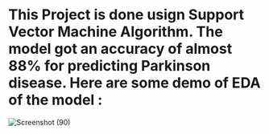 # This Project is done usign Support Vector Machine Algorithm. The model got an accuracy of almost 88% for predicting Parkinson disease. Here are some demo of EDA of the model : 
![Screenshot (90)](https://github.com/SpandanBandhu/Parkinson-Disease-Predictor/assets/96427941/badb6a82-d97c-4f96-a85b-dd7400eda55c)
